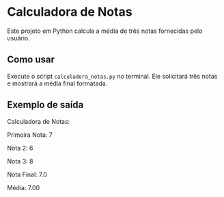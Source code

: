# Calculadora de Notas

Este projeto em Python calcula a média de três notas fornecidas pelo usuário.

## Como usar

Execute o script `calculadora_notas.py` no terminal. Ele solicitará três notas e mostrará a média final formatada.

## Exemplo de saída

Calculadora de Notas:

Primeira Nota: 7

Nota 2: 6

Nota 3: 8

Nota Final: 7.0

Média: 7.00
